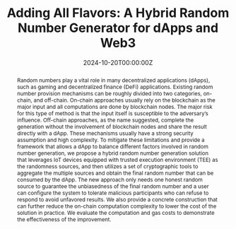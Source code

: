 ---
title: "Adding All Flavors: A Hybrid Random Number Generator for dApps and Web3"
authors:
- Ranjith Chodavarapu
- Rabimba Karanjai
- admin
- Weidong Shi
- Lei Xu

date: "2024-10-20T00:00:00Z"
doi: "10.1007/978-3-031-74498-3_21"

# Publication type.
# Legend: 0 = Uncategorized; 1 = Conference paper; 2 = Journal article;
# 3 = Preprint / Working Paper; 4 = Report; 5 = Book; 6 = Book section;
# 7 = Thesis; 8 = Patent
publication_types: ["1"]

# Publication name and optional abbreviated publication name.
publication: "*The 26th International Symposium on Stabilization, Safety, and Security of Distributed Systems (SSS 2024)*"
publication_short: ""

abstract: Random numbers play a vital role in many decentralized applications (dApps), such as gaming and decentralized finance (DeFi) applications. Existing random number provision mechanisms can be roughly divided into two categories, on-chain, and off-chain. On-chain approaches usually rely on the blockchain as the major input and all computations are done by blockchain nodes. The major risk for this type of method is that the input itself is susceptible to the adversary’s influence. Off-chain approaches, as the name suggested, complete the generation without the involvement of blockchain nodes and share the result directly with a dApp. These mechanisms usually have a strong security assumption and high complexity. To mitigate these limitations and provide a framework that allows a dApp to balance different factors involved in random number generation, we propose a hybrid random number generation solution that leverages IoT devices equipped with trusted execution environment (TEE) as the randomness sources, and then utilizes a set of cryptographic tools to aggregate the multiple sources and obtain the final random number that can be consumed by the dApp. The new approach only needs one honest random source to guarantee the unbiasedness of the final random number and a user can configure the system to tolerate malicious participants who can refuse to respond to avoid unfavored results. We also provide a concrete construction that can further reduce the on-chain computation complexity to lower the cost of the solution in practice. We evaluate the computation and gas costs to demonstrate the effectiveness of the improvement.
---